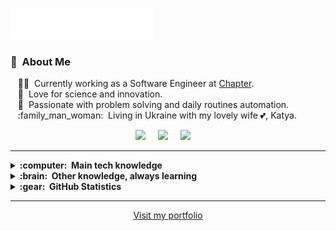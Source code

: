 <img src="images/svg/header.svg"></img>

### :space_invader: &nbsp;About Me

&nbsp;&nbsp;&nbsp;:technologist: &nbsp;Currently working as a Software Engineer at [Chapter](https://dev.chapter-web.com/). \
&nbsp;&nbsp;&nbsp;:seedling: &nbsp;Love for science and innovation.\
&nbsp;&nbsp;&nbsp;:heartbeat: &nbsp;Passionate with problem solving and daily routines automation.\
&nbsp;&nbsp;&nbsp;:family_man_woman: &nbsp;Living in Ukraine with my lovely wife :two_hearts:, Katya.

<p align="center">
  <a href="mailto:andreyvalenko@gmail.com?subject=Hi%20Andrii%20Valenko"><img src="https://img.shields.io/badge/gmail-%23D14836.svg?&style=for-the-badge&logo=gmail&logoColor=white" /></a>&nbsp;&nbsp;&nbsp;&nbsp;
  <a href="https://www.facebook.com/andrey.valenko/"><img src="https://img.shields.io/badge/facebook-%233B5998.svg?&style=for-the-badge&logo=facebook&logoColor=white" /></a>&nbsp;&nbsp;&nbsp;&nbsp;
  <a href="https://www.linkedin.com/in/andriivalenko/"><img src="https://img.shields.io/badge/linkedin-%230077B5.svg?&style=for-the-badge&logo=linkedin&logoColor=white" /></a>&nbsp;&nbsp;&nbsp;&nbsp;
</p>

<hr/>

<details>
  <summary><b>:computer: &nbsp;Main tech knowledge</b></summary>
  <br/>

![HTML5](https://img.shields.io/badge/HTML5-E34F26.svg?&style=flat&logo=html5&logoColor=white)&nbsp;
![CSS3](https://img.shields.io/badge/CSS3-%231572B6.svg?&style=flat&logo=css3&logoColor=white)&nbsp;
![SASS](https://img.shields.io/badge/SASS-CC6699.svg?&style=flat&logo=sass&logoColor=white)&nbsp;
![JavaScript](https://img.shields.io/badge/JAVASCRIPT-323330.svg?&style=flat&logo=javascript&logoColor=%23F7DF1E)&nbsp;
![TypeScript](https://img.shields.io/badge/TYPESCRIPT-%23007ACC.svg?&style=flat&logo=typescript&logoColor=white)&nbsp;\
![React](https://img.shields.io/badge/React-1c2c4c.svg?style=flat&logo=react&logoColor=61DBFB&style=for-the-badge)&nbsp;
![NextJs](https://img.shields.io/badge/Next.js-black.svg?style=flat&logo=next.js&logoColor=white&style=for-the-badge)&nbsp;
![REST API](https://img.shields.io/badge/REST-02569B.svg?&style=flat&logo=rest&logoColor=white)&nbsp;
![NodeJS](https://img.shields.io/badge/NODEJS-339933.svg?&style=flat&logo=node.js&logoColor=white)&nbsp;
![NestJS](https://img.shields.io/badge/NestJs-000.svg?style=flat&logo=nestjs&logoColor=red&style=f)&nbsp;
![MongoDB](https://img.shields.io/badge/MONGODB-47A248.svg?&style=flat&logo=mongodb&logoColor=white)&nbsp;
![Git](https://img.shields.io/badge/GIT-%23F05033.svg?&style=flat&logo=git&logoColor=white)&nbsp;
![GitHub](https://img.shields.io/badge/GITHUB-%23121011.svg?&style=flat&logo=github&logoColor=white)&nbsp;
![Docker](https://img.shields.io/badge/DOCKER-2496ED.svg?&style=flat&logo=docker&logoColor=white)&nbsp;
![VSCode](https://img.shields.io/badge/VSCODE-007ACC.svg?&style=flat&logo=visual-studio-code)&nbsp;
</details>

<details>
  <summary><b>:brain: &nbsp;Other knowledge, always learning</b></summary>
  <br/>

![Firebase](https://img.shields.io/badge/FIREBASE-FFCA28.svg?&style=flat&logo=firebase&logoColor=black)&nbsp;
![GithubActions](https://img.shields.io/badge/GITHUB%20ACTIONS-2088FF.svg?&style=flat&logo=github-actions&logoColor=white)&nbsp;

</details>

<details>
  <summary><b>:gear: &nbsp;GitHub Statistics</b></summary>
  <br/>
     <p align="center">
        <img height="137px" src="https://github-readme-stats.vercel.app/api?username=vnko1&show_icons=true&theme=nightowl" /> <img height="137px" src="https://github-readme-stats.vercel.app/api/top-langs/?username=vnko1&hide=html&hide_title=true&hide_border=true&layout=compact&langs_count=8&theme=nightowl" />
    </p>
</details>

<hr/>

<p align="center">
 <a href="https://portfolio-nine-beryl-82.vercel.app/">
   Visit my portfolio
 </a>
</p>
